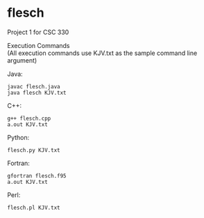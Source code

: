 # flesch

Project 1 for CSC 330  

Execution Commands  
(All execution commands use KJV.txt as the sample command line argument)  

Java:  
  ```
  javac flesch.java  
  java flesch KJV.txt  
  ```
C++:  
```
g++ flesch.cpp
a.out KJV.txt
```

Python:  
```
flesch.py KJV.txt
```
Fortran:
```
gfortran flesch.f95
a.out KJV.txt
```

Perl:  
```
flesch.pl KJV.txt
```
